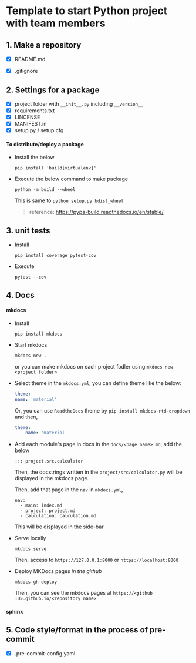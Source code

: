 # Template to start Python project with team members 

## 1. Make a repository 

- [x] README.md
- [x] .gitignore


## 2. Settings for a package 

- [x] project folder with `__init__.py` including `__version__`
- [x] requirements.txt
- [x] LINCENSE
- [x] MANIFEST.in
- [x] setup.py / setup.cfg

####  To distribute/deploy a package

- Install the below
    ```
    pip install 'build[virtualenv]'
    ```

- Execute the below command to make package
    ```
    python -m build --wheel
    ``` 

    This is same to ```python setup.py bdist_wheel```
    > reference: https://pypa-build.readthedocs.io/en/stable/

## 3. unit tests

- Install
    ```
    pip install coverage pytest-cov
    ```

- Execute
    ```
    pytest --cov
    ```

## 4. Docs

#### mkdocs 

- Install
    ```
    pip install mkdocs
    ```

- Start mkdocs
    ```
    mkdocs new .
    ```
    or you can make mkdocs on each project fodler using ```mkdocs new <project folder>```

- Select theme
    in the `mkdocs.yml`, you can define theme like the below:
    ```yaml
    theme:
    name: 'material'
    ```

    Or, you can use `ReadtheDocs` theme by ```pip install mkdocs-rtd-dropdown``` and then,
    ```yaml
    theme:
        name: 'material'
    ```

- Add each module's page in docs
    in the `docs/<page name>.md`, add the below
    ```
    ::: project.src.calculator
    ```

    Then, the docstrings written in the `project/src/calculator.py` will be displayed in the mkdocs page.

    Then, add that page in the `nav` in `mkdocs.yml`,
    ```
    nav:
      - main: index.md
      - project: project.md
      - calculation: calculation.md

    ```
    This will be displayed in the side-bar

- Serve locally
    ```
    mkdocs serve
    ```
    Then, access to `https://127.0.0.1:8000` or `https://localhost:8000`

- Deploy MKDocs pages *in the github*
    ```
    mkdocs gh-deploy
    ```
    Then, you can see the mkdocs pages at `https://<github ID>.github.io/<repository name>`

#### sphinx

## 5. Code style/format in the process of pre-commit

- [x] .pre-commit-config.yaml
